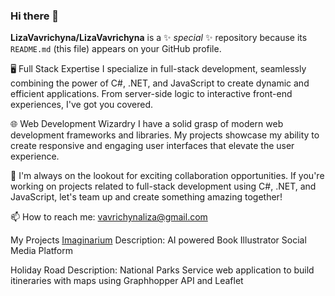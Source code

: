 ### Hi there 👋


**LizaVavrichyna/LizaVavrichyna** is a ✨ _special_ ✨ repository because its `README.md` (this file) appears on your GitHub profile.



🖥️ Full Stack Expertise
I specialize in full-stack development, seamlessly combining the power of C#, .NET, and JavaScript to create dynamic and efficient applications. From server-side logic to interactive front-end experiences, I've got you covered.

🌐 Web Development Wizardry
I have a solid grasp of modern web development frameworks and libraries. My projects showcase my ability to create responsive and engaging user interfaces that elevate the user experience.

 👯 I'm always on the lookout for exciting collaboration opportunities. If you're working on projects related to full-stack development using C#, .NET, and JavaScript, let's team up and create something amazing together!

 📫 How to reach me: vavrichynaliza@gmail.com

My Projects
[Imaginarium](https://github.com/LizaVavrichyna/imaginarium-react)
Description: AI powered Book Illustrator Social Media Platform

Holiday Road
Description: National Parks Service web application to build itineraries with maps using Graphhopper API and Leaflet

